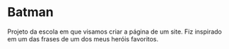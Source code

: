 # Batman
Projeto da escola em que visamos criar a página de um site. Fiz inspirado em um das frases de um dos meus heróis favoritos.
